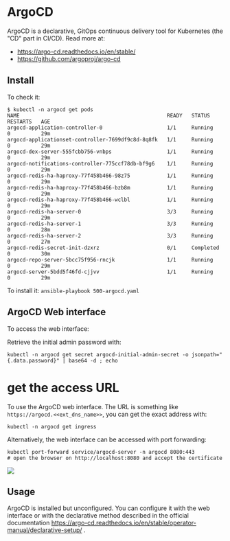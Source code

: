 # ArgoCD

ArgoCD is a declarative, GitOps continuous delivery tool for Kubernetes (the "CD" part in CI/CD). 
Read more at:

- https://argo-cd.readthedocs.io/en/stable/
- https://github.com/argoproj/argo-cd

## Install

To check it: 

```
$ kubectl -n argocd get pods
NAME                                                READY   STATUS      RESTARTS   AGE
argocd-application-controller-0                     1/1     Running     0          29m
argocd-applicationset-controller-7699df9c8d-8q8fk   1/1     Running     0          29m
argocd-dex-server-555fcbb756-vnbps                  1/1     Running     0          29m
argocd-notifications-controller-775ccf78db-bf9g6    1/1     Running     0          29m
argocd-redis-ha-haproxy-77f458b466-98z75            1/1     Running     0          29m
argocd-redis-ha-haproxy-77f458b466-bzb8m            1/1     Running     0          29m
argocd-redis-ha-haproxy-77f458b466-wclbl            1/1     Running     0          29m
argocd-redis-ha-server-0                            3/3     Running     0          29m
argocd-redis-ha-server-1                            3/3     Running     0          28m
argocd-redis-ha-server-2                            3/3     Running     0          27m
argocd-redis-secret-init-dzxrz                      0/1     Completed   0          30m
argocd-repo-server-5bcc75f956-rncjk                 1/1     Running     0          29m
argocd-server-5bdd5f46fd-cjjvv                      1/1     Running     0          29m
```

To install it: `ansible-playbook 500-argocd.yaml`

## ArgoCD Web interface
To access the web interface:

Retrieve the initial admin password with:
```
kubectl -n argocd get secret argocd-initial-admin-secret -o jsonpath="{.data.password}" | base64 -d ; echo
```
# get the access URL
To use the ArgoCD  web interface. The URL is something like `https://argocd.<<ext_dns_name>>`, you can get the exact address with:
```
kubectl -n argocd get ingress
```

Alternatively, the web interface can be accessed with port forwarding:

```
kubectl port-forward service/argocd-server -n argocd 8080:443
# open the browser on http://localhost:8080 and accept the certificate
```

![](argocd.png "")

## Usage

ArgoCD is installed but unconfigured. You can configure it with the web interface or with the declarative method described in the official documentation https://argo-cd.readthedocs.io/en/stable/operator-manual/declarative-setup/ .


